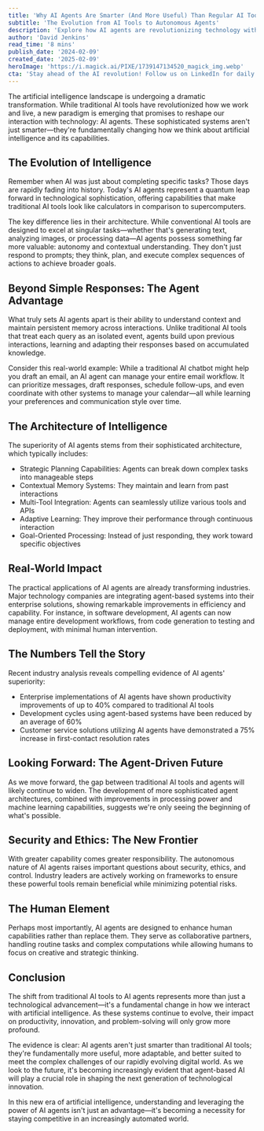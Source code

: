 ```yaml
---
title: 'Why AI Agents Are Smarter (And More Useful) Than Regular AI Tools'
subtitle: 'The Evolution from AI Tools to Autonomous Agents'
description: 'Explore how AI agents are revolutionizing technology with their superior capabilities compared to traditional AI tools. Learn about their autonomous nature, contextual understanding, and real-world applications that are transforming industries and pushing the boundaries of what\'s possible in artificial intelligence.'
author: 'David Jenkins'
read_time: '8 mins'
publish_date: '2024-02-09'
created_date: '2025-02-09'
heroImage: 'https://i.magick.ai/PIXE/1739147134520_magick_img.webp'
cta: 'Stay ahead of the AI revolution! Follow us on LinkedIn for daily insights into the latest developments in AI agents and autonomous systems. Join our community of forward-thinking professionals shaping the future of technology.'
---
```


The artificial intelligence landscape is undergoing a dramatic transformation. While traditional AI tools have revolutionized how we work and live, a new paradigm is emerging that promises to reshape our interaction with technology: AI agents. These sophisticated systems aren't just smarter—they're fundamentally changing how we think about artificial intelligence and its capabilities.

## The Evolution of Intelligence

Remember when AI was just about completing specific tasks? Those days are rapidly fading into history. Today's AI agents represent a quantum leap forward in technological sophistication, offering capabilities that make traditional AI tools look like calculators in comparison to supercomputers.

The key difference lies in their architecture. While conventional AI tools are designed to excel at singular tasks—whether that's generating text, analyzing images, or processing data—AI agents possess something far more valuable: autonomy and contextual understanding. They don't just respond to prompts; they think, plan, and execute complex sequences of actions to achieve broader goals.

## Beyond Simple Responses: The Agent Advantage

What truly sets AI agents apart is their ability to understand context and maintain persistent memory across interactions. Unlike traditional AI tools that treat each query as an isolated event, agents build upon previous interactions, learning and adapting their responses based on accumulated knowledge.

Consider this real-world example: While a traditional AI chatbot might help you draft an email, an AI agent can manage your entire email workflow. It can prioritize messages, draft responses, schedule follow-ups, and even coordinate with other systems to manage your calendar—all while learning your preferences and communication style over time.

## The Architecture of Intelligence

The superiority of AI agents stems from their sophisticated architecture, which typically includes:

- Strategic Planning Capabilities: Agents can break down complex tasks into manageable steps
- Contextual Memory Systems: They maintain and learn from past interactions
- Multi-Tool Integration: Agents can seamlessly utilize various tools and APIs
- Adaptive Learning: They improve their performance through continuous interaction
- Goal-Oriented Processing: Instead of just responding, they work toward specific objectives

## Real-World Impact

The practical applications of AI agents are already transforming industries. Major technology companies are integrating agent-based systems into their enterprise solutions, showing remarkable improvements in efficiency and capability. For instance, in software development, AI agents can now manage entire development workflows, from code generation to testing and deployment, with minimal human intervention.

## The Numbers Tell the Story

Recent industry analysis reveals compelling evidence of AI agents' superiority:

- Enterprise implementations of AI agents have shown productivity improvements of up to 40% compared to traditional AI tools
- Development cycles using agent-based systems have been reduced by an average of 60%
- Customer service solutions utilizing AI agents have demonstrated a 75% increase in first-contact resolution rates

## Looking Forward: The Agent-Driven Future

As we move forward, the gap between traditional AI tools and agents will likely continue to widen. The development of more sophisticated agent architectures, combined with improvements in processing power and machine learning capabilities, suggests we're only seeing the beginning of what's possible.

## Security and Ethics: The New Frontier

With greater capability comes greater responsibility. The autonomous nature of AI agents raises important questions about security, ethics, and control. Industry leaders are actively working on frameworks to ensure these powerful tools remain beneficial while minimizing potential risks.

## The Human Element

Perhaps most importantly, AI agents are designed to enhance human capabilities rather than replace them. They serve as collaborative partners, handling routine tasks and complex computations while allowing humans to focus on creative and strategic thinking.

## Conclusion

The shift from traditional AI tools to AI agents represents more than just a technological advancement—it's a fundamental change in how we interact with artificial intelligence. As these systems continue to evolve, their impact on productivity, innovation, and problem-solving will only grow more profound.

The evidence is clear: AI agents aren't just smarter than traditional AI tools; they're fundamentally more useful, more adaptable, and better suited to meet the complex challenges of our rapidly evolving digital world. As we look to the future, it's becoming increasingly evident that agent-based AI will play a crucial role in shaping the next generation of technological innovation.

In this new era of artificial intelligence, understanding and leveraging the power of AI agents isn't just an advantage—it's becoming a necessity for staying competitive in an increasingly automated world.